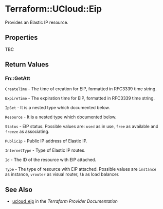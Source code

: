 # Terraform::UCloud::Eip

Provides an Elastic IP resource.

## Properties

TBC

## Return Values

### Fn::GetAtt

`CreateTime` - The time of creation for EIP, formatted in RFC3339 time string.

`ExpireTime` - The expiration time for EIP, formatted in RFC3339 time string.

`IpSet` - It is a nested type which documented below.

`Resource` - It is a nested type which documented below.

`Status` - EIP status. Possible values are: `used` as in use, `free` as available and `freeze` as associating.

`PublicIp` - Public IP address of Elastic IP.

`InternetType` - Type of Elastic IP routes.

`Id` - The ID of the resource with EIP attached.

`Type` - The type of resource with EIP attached. Possible values are `instance` as instance, `vrouter` as visual router, `lb` as load balancer.

## See Also

* [ucloud_eip](https://www.terraform.io/docs/providers/ucloud/r/eip.html) in the _Terraform Provider Documentation_